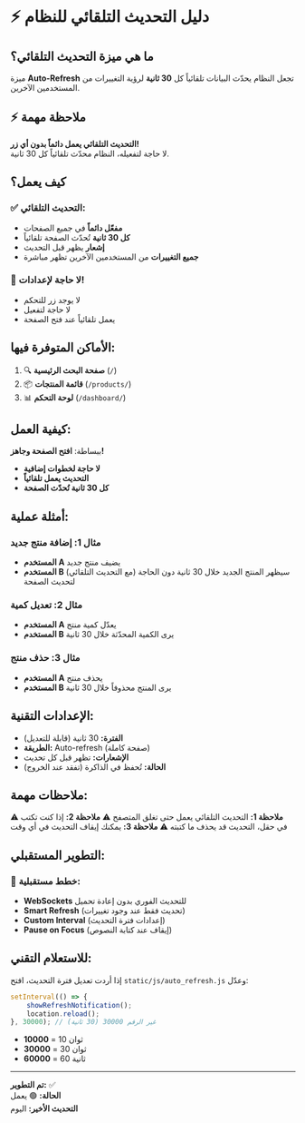 # ⚡ دليل التحديث التلقائي للنظام

## ما هي ميزة التحديث التلقائي؟

ميزة **Auto-Refresh** تجعل النظام يحدّث البيانات تلقائياً كل **30 ثانية** لرؤية التغييرات من المستخدمين الآخرين.

## ⚡ ملاحظة مهمة

**التحديث التلقائي يعمل دائماً بدون أي زر!**  
لا حاجة لتفعيله، النظام محدّث تلقائياً كل 30 ثانية.

## كيف يعمل؟

### ✅ التحديث التلقائي:
- **مفعّل دائماً** في جميع الصفحات
- **كل 30 ثانية** تُحدّث الصفحة تلقائياً
- **إشعار** يظهر قبل التحديث
- **جميع التغييرات** من المستخدمين الآخرين تظهر مباشرة

### 🎯 لا حاجة لإعدادات!
- لا يوجد زر للتحكم
- لا حاجة لتفعيل
- يعمل تلقائياً عند فتح الصفحة

## الأماكن المتوفرة فيها:

1. 🔍 **صفحة البحث الرئيسية** (`/`)
2. 📦 **قائمة المنتجات** (`/products/`)
3. 📊 **لوحة التحكم** (`/dashboard/`)

## كيفية العمل:

ببساطة: **افتح الصفحة وجاهز!**
- **لا حاجة لخطوات إضافية**
- **التحديث يعمل تلقائياً**
- **كل 30 ثانية تُحدّث الصفحة**

## أمثلة عملية:

### مثال 1: إضافة منتج جديد
- **المستخدم A** يضيف منتج جديد
- **المستخدم B** (مع التحديث التلقائي) سيظهر المنتج الجديد خلال 30 ثانية دون الحاجة لتحديث الصفحة

### مثال 2: تعديل كمية
- **المستخدم A** يعدّل كمية منتج
- **المستخدم B** يرى الكمية المحدّثة خلال 30 ثانية

### مثال 3: حذف منتج
- **المستخدم A** يحذف منتج
- **المستخدم B** يرى المنتج محذوفاً خلال 30 ثانية

## الإعدادات التقنية:

- **الفترة:** 30 ثانية (قابلة للتعديل)
- **الطريقة:** Auto-refresh (صفحة كاملة)
- **الإشعارات:** تظهر قبل كل تحديث
- **الحالة:** تُحفظ في الذاكرة (تفقد عند الخروج)

## ملاحظات مهمة:

⚠️ **ملاحظة 1:** التحديث التلقائي يعمل حتى تغلق المتصفح
⚠️ **ملاحظة 2:** إذا كنت تكتب في حقل، التحديث قد يحذف ما كتبته
⚠️ **ملاحظة 3:** يمكنك إيقاف التحديث في أي وقت

## التطوير المستقبلي:

### 🔮 خطط مستقبلية:
- **WebSockets** للتحديث الفوري بدون إعادة تحميل
- **Smart Refresh** (تحديث فقط عند وجود تغييرات)
- **Custom Interval** (إعدادات فترة التحديث)
- **Pause on Focus** (إيقاف عند كتابة النصوص)

## للاستعلام التقني:

إذا أردت تعديل فترة التحديث، افتح `static/js/auto_refresh.js` وعدّل:

```javascript
setInterval(() => {
    showRefreshNotification();
    location.reload();
}, 30000); // غير الرقم 30000 (30 ثانية)
```

- **10000** = 10 ثوان
- **30000** = 30 ثوان
- **60000** = 60 ثانية

---

**تم التطوير:** ✅  
**الحالة:** 🟢 يعمل  
**التحديث الأخير:** اليوم

